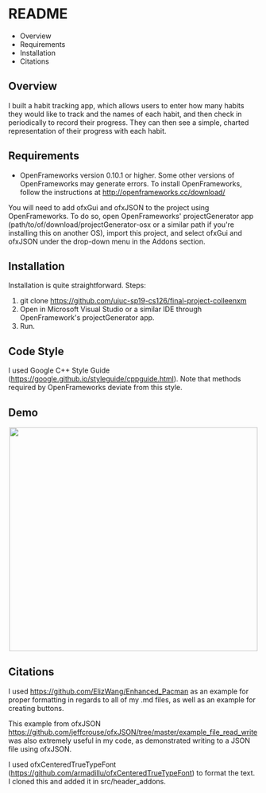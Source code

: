 # README

 * Overview 
 * Requirements
 * Installation
 * Citations 

## Overview 
I built a habit tracking app, which allows users to enter how many habits they would like to track and the names of each habit, and then check in periodically to record their progress. They can then see a simple, charted representation of their progress with each habit. 

## Requirements
* OpenFrameworks version 0.10.1 or higher. Some other versions of OpenFrameworks may generate errors. To install OpenFrameworks, follow the instructions at http://openframeworks.cc/download/ 

You will need to add ofxGui and ofxJSON to the project using OpenFrameworks. To do so, open OpenFrameworks' projectGenerator app (path/to/of/download/projectGenerator-osx or a similar path if you're installing this on another OS), import this project, and select ofxGui and ofxJSON under the drop-down menu in the Addons section.

## Installation
Installation is quite straightforward.
Steps:
1. git clone https://github.com/uiuc-sp19-cs126/final-project-colleenxm
2. Open in Microsoft Visual Studio or a similar IDE through OpenFramework's projectGenerator app.
3. Run.

## Code Style
I used  Google C++ Style Guide (https://google.github.io/styleguide/cppguide.html). Note that methods required by OpenFrameworks deviate from this style.

## Demo
<p align="center">
  <img width="500" height="450" src="bin/data/demos/demo.gif">
</p>


## Citations
I used https://github.com/ElizWang/Enhanced_Pacman as an example for proper formatting in regards to all of my .md files, as well as an example for creating buttons. 

This example from ofxJSON https://github.com/jeffcrouse/ofxJSON/tree/master/example_file_read_write was also extremely useful in my code, as demonstrated writing to a JSON file using ofxJSON. 

I used ofxCenteredTrueTypeFont (https://github.com/armadillu/ofxCenteredTrueTypeFont) to format the text. I cloned this and added it in src/header_addons. 


